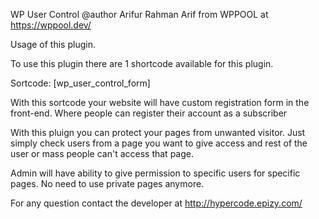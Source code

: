 WP User Control
@author Arifur Rahman Arif from WPPOOL at https://wppool.dev/

Usage of this plugin.

To use this plugin there are 1 shortcode available for this plugin.

Sortcode: [wp_user_control_form]

With this sortcode your website will have custom registration form in the front-end. Where people can register their account as a subscriber


With this pluign you can protect your pages from unwanted visitor. Just simply check users from a page you want to give access and rest of the user or mass people can't access that page.

Admin will have ability to give permission to specific users for specific pages. No need to use private pages anymore.

For any question contact the developer at http://hypercode.epizy.com/
